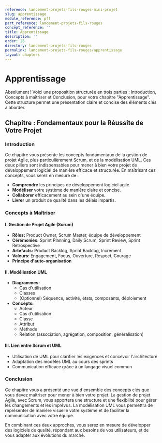 ```yaml
---
reference: lancement-projets-fils-rouges-mini-projet
slug: apprentissage
module_reference: pff
part_reference: lancement-projets-fils-rouges
concept_reference: ''
title: Apprentissage
description: ''
order: 26
directory: lancement-projets-fils-rouges
permalink: lancement-projets-fils-rouges/apprentissage
layout: chapters
---
```


# Apprentissage 

Absolument ! Voici une proposition structurée en trois parties : Introduction, Concepts à maîtriser et Conclusion, pour votre chapitre "Apprentissage". Cette structure permet une présentation claire et concise des éléments clés à aborder.

## **Chapitre : Fondamentaux pour la Réussite de Votre Projet**

### **Introduction**
Ce chapitre vous présente les concepts fondamentaux de la gestion de projet Agile, plus particulièrement Scrum, et de la modélisation UML. Ces deux piliers sont indispensables pour mener à bien votre projet de développement logiciel de manière efficace et structurée. En maîtrisant ces concepts, vous serez en mesure de :
* **Comprendre** les principes de développement logiciel agile.
* **Modéliser** votre système de manière claire et concise.
* **Collaborer** efficacement au sein d'une équipe.
* **Livrer** un produit de qualité dans les délais impartis.

### **Concepts à Maîtriser**

#### **I. Gestion de Projet Agile (Scrum)**
* **Rôles:** Product Owner, Scrum Master, équipe de développement
* **Cérémonies:** Sprint Planning, Daily Scrum, Sprint Review, Sprint Retrospective
* **Artefacts:** Product Backlog, Sprint Backlog, Incrément
* **Valeurs:** Engagement, Focus, Ouverture, Respect, Courage
* **Principe d'auto-organisation**

#### **II. Modélisation UML**
* **Diagrammes:**
  * Cas d'utilisation
  * Classes
  * (Optionnel) Séquence, activité, états, composants, déploiement
* **Concepts:**
  * Acteur
  * Cas d'utilisation
  * Classe
  * Attribut
  * Méthode
  * Relation (association, agrégation, composition, généralisation)

#### **III. Lien entre Scrum et UML**
* Utilisation de UML pour clarifier les exigences et concevoir l'architecture
* Adaptation des modèles UML au cours des sprints
* Communication efficace grâce à un langage visuel commun

### **Conclusion**
Ce chapitre vous a présenté une vue d'ensemble des concepts clés que vous devez maîtriser pour mener à bien votre projet. La gestion de projet Agile, avec Scrum, vous apportera une structure et une flexibilité pour gérer les changements et les imprévus. La modélisation UML vous permettra de représenter de manière visuelle votre système et de faciliter la communication avec votre équipe. 

En combinant ces deux approches, vous serez en mesure de développer des logiciels de qualité, répondant aux besoins de vos utilisateurs, et de vous adapter aux évolutions du marché.
 